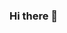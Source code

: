 ### Hi there 👋

<!--
**FsXVanilla/fsxvanilla** is a ✨ _special_ ✨ repository because its `README.md` (this file) appears on your GitHub profile.

Here are some ideas to get you started:

(https://github-readme-stats.vercel.app/api?username=FsXVanilla&show_icons=true&theme=transparent)

<p align="center"> <img src="https://github-readme-stats.vercel.app/api?username=FsXVanilla&show_icons=true&theme=transparent"/>

- 🔭 I’m currently working on ...
- 🌱 I’m currently learning ...
- 👯 I’m looking to collaborate on ...
- 🤔 I’m looking for help with ...
- 💬 Ask me about ...
- 📫 How to reach me: ...
- 😄 Pronouns: ...
- ⚡ Fun fact: ...
-->
